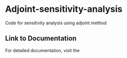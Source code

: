 # Adjoint-sensitivity-analysis
 Code for sensitivity analysis using adjoint method

 ## Link to Documentation

For detailed documentation, visit the [](https://www.overleaf.com/project/66912d2ebe02a905fcf865ba)
